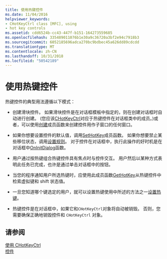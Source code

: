 ```yaml
---
title: 使用热键控件
ms.date: 11/04/2016
helpviewer_keywords:
- CHotKeyCtrl class [MFC], using
- hot key controls
ms.assetid: cdd6524b-cc43-447f-b151-164273559685
ms.openlocfilehash: 335489011076b1e30a9c36720a3bf2e94c7918b3
ms.sourcegitcommit: 6052185696adca270bc9bdbec45a626dd89cdcdd
ms.translationtype: MT
ms.contentlocale: zh-CN
ms.lasthandoff: 10/31/2018
ms.locfileid: "50542189"
---
```

# <a name="using-a-hot-key-control"></a>使用热键控件

热键控件的典型用法遵循以下模式：

- 创建滑块控件。 如果滑块控件是在对话框模板中指定的，则在创建对话框时自动进行创建。 (您应该[CHotKeyCtrl](../mfc/reference/chotkeyctrl-class.md)对应于热键控件在对话框类中的成员。)或者，可以使用[创建](../mfc/reference/chotkeyctrl-class.md#create)成员函数来创建控件用作子窗口的任何窗口。

- 如果你想要设置控件的默认值，调用[SetHotKey](../mfc/reference/chotkeyctrl-class.md#sethotkey)成员函数。 如果你想要禁止某些移位状态，调用[设置规则](../mfc/reference/chotkeyctrl-class.md#setrules)。 对于控件在对话框中，执行此操作的好时机是在对话框中[OnInitDialog](../mfc/reference/cdialog-class.md#oninitdialog)函数。

- 用户通过按热键组合热键控件具有焦点时与控件交互。 用户然后以某种方式表明此任务已完成，也许是通过单击对话框中的按钮。

- 当您的程序通知用户所选热键时，应使用此成员函数[GetHotKey](../mfc/reference/chotkeyctrl-class.md#gethotkey)从热键控件中检索虚拟键和 shift 状态值。

- 一旦您知道哪个键选定的用户，就可以设置热键使用中所述的方法之一[设置热键](../mfc/setting-a-hot-key.md)。

- 热键控件是在对话框中，如果它和`CHotKeyCtrl`对象将自动被销毁。 否则，您需要确保正确地销毁控件和 `CHotKeyCtrl` 对象。

## <a name="see-also"></a>请参阅

[使用 CHotKeyCtrl](../mfc/using-chotkeyctrl.md)<br/>
[控件](../mfc/controls-mfc.md)

